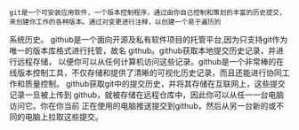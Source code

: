     git是一个可安装应用软件，一个版本控制程序，通过由你自己控制和策划的丰富的历史提交，来创建你工作的各种版本。通过对变更进行注释，以创建一个易于遍历的
系统历史。
    github是一个面向开源及私有软件项目的托管平台,因为只支持git作为唯一的版本库格式进行托管，故名 github。github获取本地提交历史记录，并进行远程存储，
以便你可以从任何计算机访问这些记录。github是一个非常棒的在线版本控制工具，不仅存储和提供了清晰的可视化历史记录，而且还能进行协同工作和质量控制。
    github获取git中的提交历史，并将其存储在互联网上，这些提交记录一旦被上传到 github，就被存储在远程仓库中，因此你可以从任一一台电脑访问它。你在你当前
正在使用的电脑推送提交到github，然后从另一台新的或不同的电脑上拉取这些提交。
